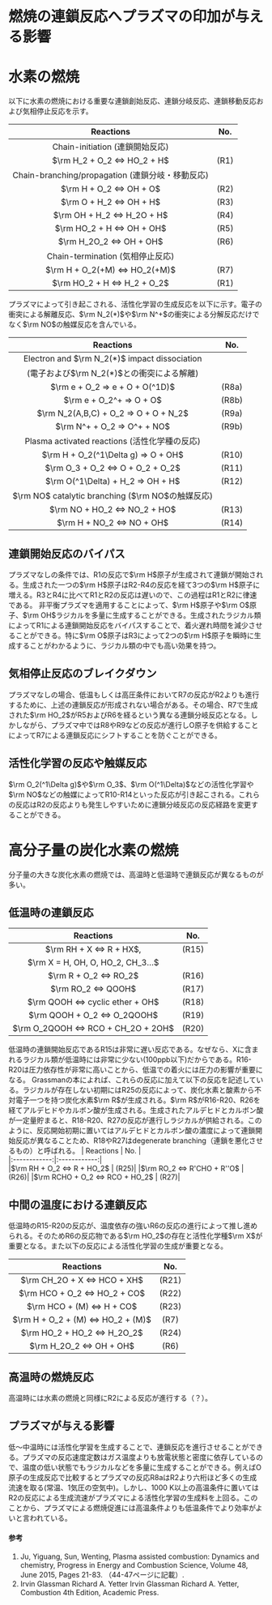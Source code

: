 
# 燃焼の連鎖反応へプラズマの印加が与える影響
# 水素の燃焼
以下に水素の燃焼における重要な連鎖創始反応、連鎖分岐反応、連鎖移動反応および気相停止反応を示す。

| Reactions | No. |  
|:------------:|:------------:|  
|Chain-initiation (連鎖開始反応)|
|$\rm H_2 + O_2 <=>  HO_2 + H$ | (R1)|
|Chain-branching/propagation (連鎖分岐・移動反応)|
|$\rm H + O_2 <=> OH + O$ | (R2)|
|$\rm O + H_2 <=> OH + H$ | (R3)|
|$\rm OH + H_2 <=> H_2O + H$ | (R4)|
|$\rm HO_2 + H <=> OH + OH$ | (R5)|
|$\rm H_2O_2 <=> OH + OH$ | (R6)|
|Chain-termination (気相停止反応)|
|$\rm H + O_2(+M) <=> HO_2(+M)$ | (R7)|
|$\rm HO_2 + H <=> H_2 + O_2$ | (R1)|

プラズマによって引き起こされる、活性化学習の生成反応を以下に示す。電子の衝突による解離反応、$\rm N_2(*)$や$\rm N^+$の衝突による分解反応だけでなく$\rm NO$の触媒反応を含んでいる。

| Reactions | No. |  
|:------------:|:------------:|  
|Electron and $\rm N_2(*)$ impact dissociation|
|(電子および$\rm N_2(*)$との衝突による解離)|
|$\rm e + O_2 => e + O + O(^1D)$ | (R8a)|
|$\rm e + O_2^+ => O + O$ | (R8b)|
|$\rm N_2(A,B,C) + O_2 => O + O + N_2$ | (R9a)|
|$\rm N^+ + O_2 => O^+ + NO$ | (R9b)|
|Plasma activated reactions (活性化学種の反応)|
|$\rm H + O_2(^1\Delta g) => O + OH$ | (R10)|
|$\rm O_3 + O_2 <=> O + O_2 + O_2$ | (R11)|
|$\rm O(^1\Delta) + H_2 => OH + H$ | (R12)|
|$\rm NO$ catalytic branching ($\rm NO$の触媒反応)|
|$\rm NO + HO_2 <=> NO_2 + HO$ | (R13)|
|$\rm H + NO_2 <=> NO + OH$ | (R14)|

## 連鎖開始反応のバイパス
プラズマなしの条件では、R1の反応で$\rm H$原子が生成されて連鎖が開始される。生成された一つの$\rm H$原子はR2-R4の反応を経て3つの$\rm H$原子に増える。R3とR4に比べてR1とR2の反応は遅いので、この過程はR1とR2に律速である。
非平衡プラズマを適用することによって、$\rm H$原子や$\rm O$原子、$\rm OH$ラジカルを多量に生成することができる。生成されたラジカル類によってR1による連鎖開始反応をバイパスすることで、着火遅れ時間を減少させることができる。特に$\rm O$原子はR3によって2つの$\rm H$原子を瞬時に生成することがわかるように、ラジカル類の中でも高い効果を持つ。
## 気相停止反応のブレイクダウン
プラズマなしの場合、低温もしくは高圧条件においてR7の反応がR2よりも進行するために、上述の連鎖反応が形成されない場合がある。その場合、R7で生成された$\rm HO_2$がR5およびR6を経るという異なる連鎖分岐反応となる。しかしながら、プラズマ中ではR8やR9などの反応が進行しO原子を供給することによってR7による連鎖反応にシフトすることを防ぐことができる。
## 活性化学習の反応や触媒反応
$\rm O_2(^1\Delta g)$や$\rm O_3$、$\rm O(^1\Delta)$などの活性化学習や$\rm NO$などの触媒によってR10-R14といった反応が引き起こされる。これらの反応はR2の反応よりも発生しやすいために連鎖分岐反応の反応経路を変更することができる。
# 高分子量の炭化水素の燃焼
分子量の大きな炭化水素の燃焼では、高温時と低温時で連鎖反応が異なるものが多い。
## 低温時の連鎖反応

| Reactions | No. |  
|:------------:|:------------:|  
|$\rm RH + X <=> R + HX$, | (R15)|
$\rm X = H, OH, O, HO_2, CH_3…$ |
|$\rm R + O_2 <=> RO_2$ | (R16)|
|$\rm RO_2 <=> QOOH$ | (R17)|
|$\rm QOOH <=> cyclic ether + OH$ | (R18)|
|$\rm QOOH + O_2 <=> O_2QOOH$ | (R19)|
|$\rm O_2QOOH <=> RCO + CH_2O + 2OH$ | (R20)|

低温時の連鎖開始反応であるR15は非常に遅い反応である。なぜなら、Xに含まれるラジカル類が低温時には非常に少ない(100ppb以下)だからである。R16-R20は圧力依存性が非常に高いことから、低温での着火には圧力の影響が重要になる。
Grassmanの本によれば、これらの反応に加えて以下の反応を記述している。ラジカルが存在しない初期にはR25の反応によって、炭化水素と酸素から不対電子一つを持つ炭化水素$\rm R$が生成される。$\rm R$がR16-R20、R26を経てアルデヒドやカルボン酸が生成される。生成されたアルデヒドとカルボン酸が一定量貯まると、R18-R20、R27の反応が進行しラジカルが供給される。このように、反応開始初期に置いてはアルデヒドとカルボン酸の濃度によって連鎖開始反応が異なることため、R18やR27はdegenerate branching（連鎖を悪化させるもの）と呼ばれる。
| Reactions | No. |  
|:------------:|:------------:|  
|$\rm RH + O_2 <=> R + HO_2$ | (R25)|
|$\rm RO_2 <=> R'CHO + R''O$ | (R26)|
|$\rm RCHO + O_2 <=> RCO + HO_2$ | (R27)|
## 中間の温度における連鎖反応
低温時のR15-R20の反応が、温度依存の強いR6の反応の進行によって推し進められる。そのためR6の反応物である$\rm HO_2$の存在と活性化学種$\rm X$が重要となる。また以下の反応による活性化学習の生成が重要となる。

| Reactions | No. |  
|:------------:|:------------:|  
|$\rm CH_2O + X <=> HCO + XH$ |(R21)|
|$\rm HCO + O_2 <=> HO_2 + CO$| (R22)|
|$\rm HCO + (M) <=> H + CO$| (R23)|
|$\rm H + O_2 + (M) <=> HO_2 + (M)$| (R7)|
|$\rm HO_2 + HO_2 <=> H_2O_2$| (R24)|
|$\rm H_2O_2 <=> OH + OH$| (R6)|

## 高温時の燃焼反応
高温時には水素の燃焼と同様にR2による反応が進行する（？）。
## プラズマが与える影響
低〜中温時には活性化学習を生成することで、連鎖反応を進行させることができる。プラズマの反応速度定数はガス温度よりも放電状態と密度に依存しているので、温度の低い状態でもラジカルなどを多量に生成することができる。例えばO原子の生成反応で比較するとプラズマの反応R8aはR2より六桁ほど多くの生成流速を取る(常温、1気圧の空気中)。しかし、1000 K以上の高温条件に置いてはR2の反応による生成流速がプラズマによる活性化学習の生成料を上回る。このことから、プラズマによる燃焼促進には高温条件よりも低温条件でより効率がよいと言われている。
#### 参考
1. Ju, Yiguang, Sun, Wenting, Plasma assisted combustion: Dynamics and chemistry, Progress in Energy and Combustion Science, Volume 48, June 2015, Pages 21-83. （44-47ページに記載）.
2. Irvin Glassman  Richard A. Yetter  Irvin Glassman  Richard A. Yetter, Combustion 4th Edition, Academic Press.
